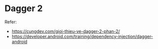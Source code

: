 # Dagger 2

Refer:
- https://cungdev.com/gioi-thieu-ve-dagger-2-phan-2/
- https://developer.android.com/training/dependency-injection/dagger-android